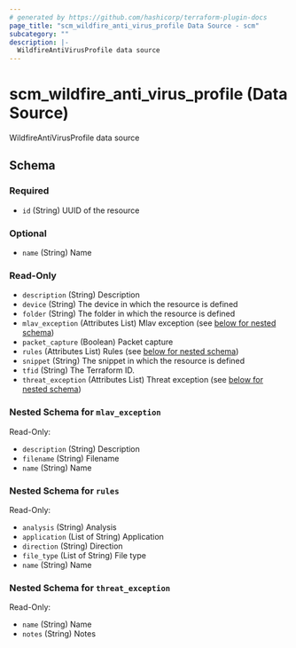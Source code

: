 ```yaml
---
# generated by https://github.com/hashicorp/terraform-plugin-docs
page_title: "scm_wildfire_anti_virus_profile Data Source - scm"
subcategory: ""
description: |-
  WildfireAntiVirusProfile data source
---
```


# scm_wildfire_anti_virus_profile (Data Source)

WildfireAntiVirusProfile data source



<!-- schema generated by tfplugindocs -->
## Schema

### Required

- `id` (String) UUID of the resource

### Optional

- `name` (String) Name

### Read-Only

- `description` (String) Description
- `device` (String) The device in which the resource is defined
- `folder` (String) The folder in which the resource is defined
- `mlav_exception` (Attributes List) Mlav exception (see [below for nested schema](#nestedatt--mlav_exception))
- `packet_capture` (Boolean) Packet capture
- `rules` (Attributes List) Rules (see [below for nested schema](#nestedatt--rules))
- `snippet` (String) The snippet in which the resource is defined
- `tfid` (String) The Terraform ID.
- `threat_exception` (Attributes List) Threat exception (see [below for nested schema](#nestedatt--threat_exception))

<a id="nestedatt--mlav_exception"></a>
### Nested Schema for `mlav_exception`

Read-Only:

- `description` (String) Description
- `filename` (String) Filename
- `name` (String) Name


<a id="nestedatt--rules"></a>
### Nested Schema for `rules`

Read-Only:

- `analysis` (String) Analysis
- `application` (List of String) Application
- `direction` (String) Direction
- `file_type` (List of String) File type
- `name` (String) Name


<a id="nestedatt--threat_exception"></a>
### Nested Schema for `threat_exception`

Read-Only:

- `name` (String) Name
- `notes` (String) Notes
